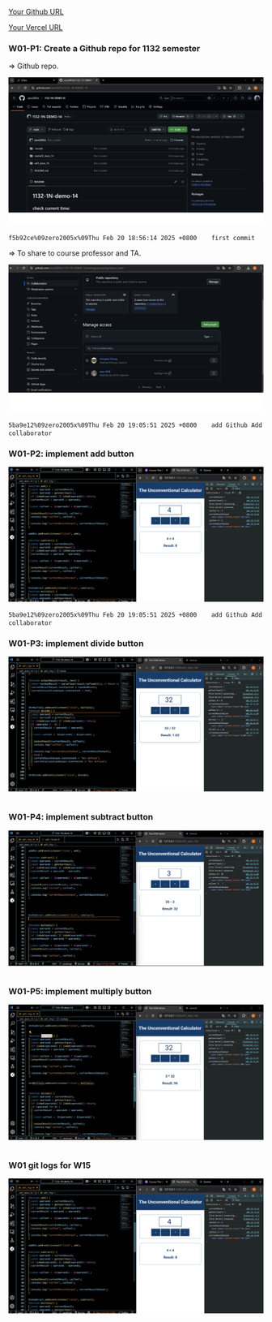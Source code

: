 [Your Github URL](https://github.com/zero2005x/1132-1N-DEMO-14)

[Your Vercel URL](https://1132-1N-DEMO-14.vercel.app)

###  W01-P1: Create a Github repo for 1132 semester
 
=> Github repo.

![](w01-p1.png)

```
f5b92ce%09zero2005x%09Thu Feb 20 18:56:14 2025 +0800    first commit
```

=> To share to course professor and TA.
 
![](w01-p1-1.png)

```
5ba9e12%09zero2005x%09Thu Feb 20 19:05:51 2025 +0800    add Github Add collaborator
```

### W01-P2: implement add button
 
![](w01-p2.png)


```
5ba9e12%09zero2005x%09Thu Feb 20 19:05:51 2025 +0800    add Github Add collaborator
```

### W01-P3: implement divide button
 
![](w01-p3.png)

```

```

### W01-P4: implement subtract button
 
![](w01-p4.png)

```

```

### W01-P5: implement multiply button
 
![](w01-p5.png)

```

```

### W01 git logs for W15

![](w01-p2.png)


```

```